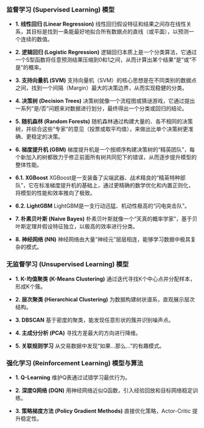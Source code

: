 ### **监督学习 (Supervised Learning) 模型**

*   **1. 线性回归 (Linear Regression)**
    线性回归假设特征和结果之间存在线性关系，其目标是找到一条能最好地拟合所有数据点的直线（或平面），以预测一个连续的数值。

*   **2. 逻辑回归 (Logistic Regression)**
    逻辑回归本质上是一个分类算法，它通过一个S型函数将任意预测结果压缩到0和1之间，从而计算出某个结果“是”或“不是”的概率。

*   **3. 支持向量机 (SVM)**
    支持向量机（SVM）的核心思想是在不同类别的数据点之间，找到一个间隔（Margin）最大的决策边界，从而实现稳健的分类。

*   **4. 决策树 (Decision Trees)**
    决策树就像一个流程图或猜谜游戏，它通过提出一系列“是/否”问题来对数据进行划分，最终得出一个分类或回归的结论。

*   **5. 随机森林 (Random Forests)**
    随机森林通过构建大量的、各不相同的决策树，并综合这些“专家”的意见（投票或取平均值），来做出比单个决策树更准确、更稳定的决策。

*   **6. 梯度提升机 (GBM)**
    梯度提升机是一个按顺序构建决策树的“精英团队”，每个新加入的树都致力于修正前面所有树共同犯下的错误，从而逐步提升模型的整体性能。

*   **6.1. XGBoost**
    XGBoost是一支装备了尖端武器、战术精良的“精英特种部队”，它在标准梯度提升机的基础上，通过更精确的数学优化和内置正则化，将模型的性能和效率推向了极致。

*   **6.2. LightGBM**
    LightGBM是一支行动迅猛、机动性极高的“闪电突击队”。

*   **7. 朴素贝叶斯 (Naive Bayes)**
    朴素贝叶斯就像一个“天真的概率学家”，基于贝叶斯定理并假设特征独立，以极高的效率进行分类。

*   **8. 神经网络 (NN)**
    神经网络由大量“神经元”层层相连，能够学习数据中极其复杂的模式。

### **无监督学习 (Unsupervised Learning) 模型**

*   **1. K-均值聚类 (K-Means Clustering)**
    通过迭代寻找K个中心点并分配样本，形成K个簇。

*   **2. 层次聚类 (Hierarchical Clustering)**
    为数据构建树状谱系，直观展示层次结构。

*   **3. DBSCAN**
    基于密度的聚类，能发现任意形状的簇并识别噪声点。

*   **4. 主成分分析 (PCA)**
    寻找方差最大的方向进行降维。

*   **5. 关联规则学习**
    从交易数据中发现“如果…那么…”的有趣模式。

### **强化学习 (Reinforcement Learning) 模型与算法**

*   **1. Q-Learning**
    维护Q表通过试错学习最优行为。

*   **2. 深度Q网络 (DQN)**
    用神经网络近似Q函数，引入经验回放和目标网络稳定训练。

*   **3. 策略梯度方法 (Policy Gradient Methods)**
    直接优化策略，Actor-Critic 提升稳定性。


